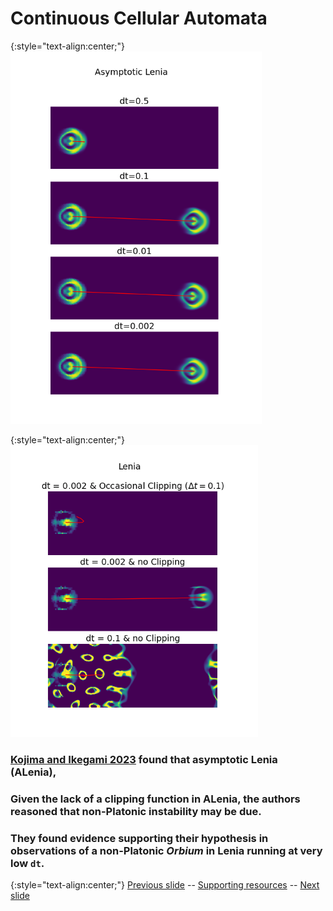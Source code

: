 # Continuous Cellular Automata 

{:style="text-align:center;"}
![Lenia update equation](https://raw.githubusercontent.com/riveSunder/fractal_persistence/master/docs/assets/alenia_kojima_ikegami.png)

{:style="text-align:center;"}
![Lenia update equation](https://raw.githubusercontent.com/riveSunder/fractal_persistence/master/docs/assets/noclip_lenia_kojima_ikegami.png)

### [Kojima and Ikegami 2023](https://direct.mit.edu/isal/proceedings/isal2023/35/43/116815) found that asymptotic Lenia (ALenia), 
### Given the lack of a clipping function in ALenia, the authors reasoned that non-Platonic instability may be due.
### They found evidence supporting their hypothesis in observations of a non-Platonic _Orbium_ in Lenia running at very low `dt`.


{:style="text-align:center;"}
[Previous slide](https://rivesunder.github.io/fractal_persistence/al24_slide_002) -- [Supporting resources](https://rivesunder.github.io/fractal_persistence) -- [Next slide](https://rivesunder.github.io/fractal_persistence/al24_slide_004)

